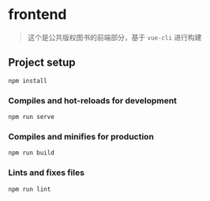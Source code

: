 # frontend

> 这个是公共版权图书的前端部分，基于 `vue-cli` 进行构建

## Project setup
```
npm install
```

### Compiles and hot-reloads for development
```
npm run serve
```

### Compiles and minifies for production
```
npm run build
```

### Lints and fixes files
```
npm run lint
```
